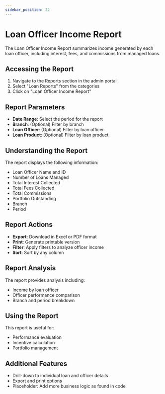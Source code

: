 ```yaml
---
sidebar_position: 22
---
```


# Loan Officer Income Report

The Loan Officer Income Report summarizes income generated by each loan officer, including interest, fees, and commissions from managed loans.

## Accessing the Report

1. Navigate to the Reports section in the admin portal
2. Select "Loan Reports" from the categories
3. Click on "Loan Officer Income Report"

## Report Parameters

- **Date Range**: Select the period for the report
- **Branch**: (Optional) Filter by branch
- **Loan Officer**: (Optional) Filter by loan officer
- **Loan Product**: (Optional) Filter by loan product

## Understanding the Report

The report displays the following information:

- Loan Officer Name and ID
- Number of Loans Managed
- Total Interest Collected
- Total Fees Collected
- Total Commissions
- Portfolio Outstanding
- Branch
- Period

## Report Actions

- **Export**: Download in Excel or PDF format
- **Print**: Generate printable version
- **Filter**: Apply filters to analyze officer income
- **Sort**: Sort by any column

## Report Analysis

The report provides analysis including:
- Income by loan officer
- Officer performance comparison
- Branch and period breakdown

## Using the Report

This report is useful for:
- Performance evaluation
- Incentive calculation
- Portfolio management

## Additional Features

- Drill-down to individual loan and officer details
- Export and print options
- Placeholder: Add more business logic as found in code 